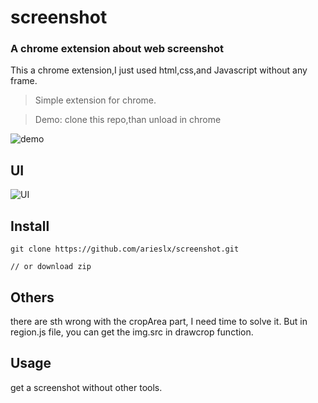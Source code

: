 # screenshot
### A chrome extension about web screenshot

This a chrome extension,I just used html,css,and Javascript without any frame.

> Simple extension for chrome.

> Demo: clone this repo,than unload in chrome

![demo](https://github.com/arieslx/screenshot/blob/master/screenshot1.0/readmefile/howtouse.gif)

## UI

![UI](https://github.com/arieslx/screenshot/blob/master/screenshot1.0/readmefile/ui.png)

## Install

```
git clone https://github.com/arieslx/screenshot.git

// or download zip
```

## Others

there are sth wrong with the cropArea part, I need time to solve it.
But in region.js file, you can get the img.src in drawcrop function.

## Usage

get a screenshot without other tools.
